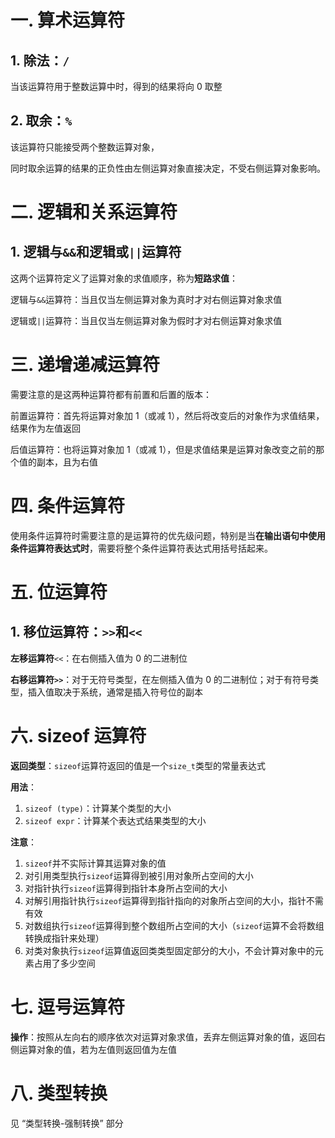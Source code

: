# 一. 算术运算符

## 1. 除法：`/`

当该运算符用于整数运算中时，得到的结果将向 0 取整



## 2. 取余：`%`

该运算符只能接受两个整数运算对象，

同时取余运算的结果的正负性由左侧运算对象直接决定，不受右侧运算对象影响。



# 二. 逻辑和关系运算符

## 1. 逻辑与`&&`和逻辑或`||`运算符

这两个运算符定义了运算对象的求值顺序，称为**短路求值**：

逻辑与`&&`运算符：当且仅当左侧运算对象为真时才对右侧运算对象求值

逻辑或`||`运算符：当且仅当左侧运算对象为假时才对右侧运算对象求值



# 三. 递增递减运算符

需要注意的是这两种运算符都有前置和后置的版本：

前置运算符：首先将运算对象加 1（或减 1），然后将改变后的对象作为求值结果，结果作为左值返回

后值运算符：也将运算对象加 1（或减 1），但是求值结果是运算对象改变之前的那个值的副本，且为右值



# 四. 条件运算符

使用条件运算符时需要注意的是运算符的优先级问题，特别是当**在输出语句中使用条件运算符表达式时**，需要将整个条件运算符表达式用括号括起来。



# 五. 位运算符

## 1. 移位运算符：`>>`和`<<`

**左移运算符**`<<`：在右侧插入值为 0 的二进制位

**右移运算符`>>`**：对于无符号类型，在左侧插入值为 0 的二进制位；对于有符号类型，插入值取决于系统，通常是插入符号位的副本



# 六. sizeof 运算符

**返回类型**：`sizeof`运算符返回的值是一个`size_t`类型的常量表达式

**用法**：

1. `sizeof (type)`：计算某个类型的大小
2. `sizeof expr`：计算某个表达式结果类型的大小

**注意**：

1. `sizeof`并不实际计算其运算对象的值
2. 对引用类型执行`sizeof`运算得到被引用对象所占空间的大小
3. 对指针执行`sizeof`运算得到指针本身所占空间的大小
4. 对解引用指针执行`sizeof`运算得到指针指向的对象所占空间的大小，指针不需有效
5. 对数组执行`sizeof`运算得到整个数组所占空间的大小（`sizeof`运算不会将数组转换成指针来处理）
6. 对类对象执行`sizeof`运算值返回类类型固定部分的大小，不会计算对象中的元素占用了多少空间



# 七. 逗号运算符

**操作**：按照从左向右的顺序依次对运算对象求值，丢弃左侧运算对象的值，返回右侧运算对象的值，若为左值则返回值为左值



# 八. 类型转换

见 “类型转换-强制转换” 部分